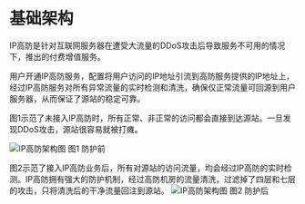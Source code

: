 # 基础架构

IP高防是针对互联网服务器在遭受大流量的DDoS攻击后导致服务不可用的情况下，推出的付费增值服务。

用户开通IP高防服务，配置将用户访问的IP地址引流到高防服务提供的IP地址上，经过IP高防服务对所有异常流量的实时检测和清洗，确保仅正常流量可回源到用户服务器，从而保证了源站的稳定可靠。

图1示范了未接入IP高防时，所有正常、非正常的访问都会直接到达源站。一旦发现DDoS攻击，源站很容易就被打瘫。

![IP高防架构图](https://github.com/jdcloudcom/cn/blob/edit/image/Advanced%20Anti-DDoS/ipant%20002.png)
                                         图1 防护前

图2示范了接入IP高防业务后，所有对源站的访问流量，均会经过IP高防的实时检测。IP高防拥有强大的防护机制，经过高防机房的流量清洗，过滤掉了四层和七层的攻击，只将清洗后的干净流量回注到源站。
![IP高防架构图](https://github.com/jdcloudcom/cn/blob/edit/image/Advanced%20Anti-DDoS/ipant%20001.png)
                                         图2 防护后
